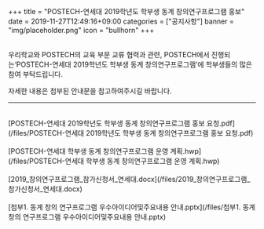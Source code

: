 +++
title = "POSTECH-연세대 2019학년도 학부생 동계 창의연구프로그램 홍보"
date = 2019-11-27T12:49:16+09:00
categories = ["공지사항"]
banner = "img/placeholder.png"
icon = "bullhorn"
+++
<!--more-->

<br>
우리학교와 POSTECH의 교육 부문 교류 협력과 관련, POSTECH에서 진행되는‘POSTECH-연세대 2019학년도 학부생 동계 창의연구프로그램’에 학부생들의 많은 참여 부탁드립니다.

자세한 내용은 첨부된 안내문을 참고하여주시길 바랍니다.
<br>

--------------------------------------------------------

<br>
[POSTECH-연세대 2019학년도 학부생 동계 창의연구프로그램 홍보 요청.pdf](/files/POSTECH-연세대 2019학년도 학부생 동계 창의연구프로그램 홍보 요청.pdf)
<br>
<br>
[POSTECH-연세대 학부생 동계 창의연구프로그램 운영 계획.hwp](/files/POSTECH-연세대 학부생 동계 창의연구프로그램 운영 계획.hwp)
<br>
<br>
[2019_창의연구프로그램_참가신청서_연세대.docx](/files/2019_창의연구프로그램_참가신청서_연세대.docx)
<br>
<br>
[첨부1. 동계 창의 연구프로그램 우수아이디어및주요내용 안내.pptx](/files/첨부1. 동계 창의 연구프로그램 우수아이디어및주요내용 안내.pptx)
<br>

